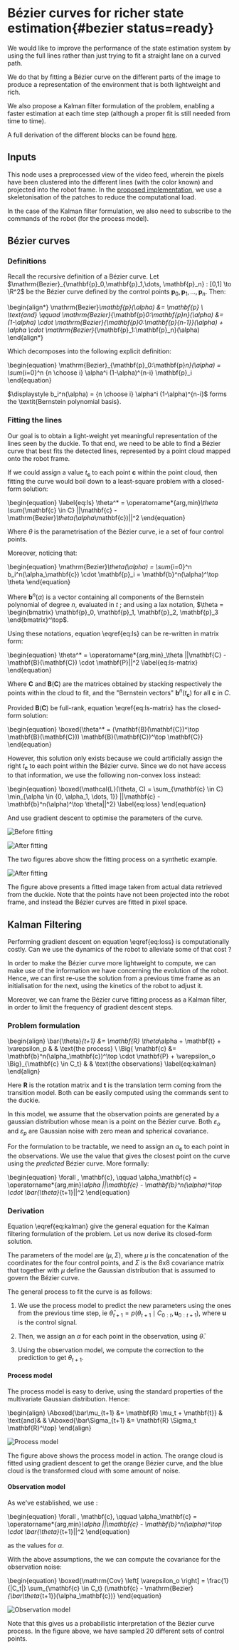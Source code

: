 # Bézier curves for richer state estimation{#bezier status=ready}

We would like to improve the performance of the state estimation system by using the full lines rather than just trying to fit a straight lane on a curved path.

We do that by fitting a Bézier curve on the different parts of the image to produce a representation of the environment that is both lightweight and rich.

We also propose a Kalman filter formulation of the problem, enabling a faster estimation at each time step (although a proper fit is still needed from time to time).

A full derivation of the different blocks can be found [here](https://github.com/bdura/merganser).

## Inputs

This node uses a preprocessed view of the video feed, wherein the pixels have been clustered into the different lines (with the color known) and projected into the robot frame. In the [proposed implementation](https://github.com/bdura/merganser), we use a skeletonisation of the patches to reduce the computational load.

In the case of the Kalman filter formulation, we also need to subscribe to the commands of the robot (for the process model).

## Bézier curves

### Definitions

Recall the recursive definition of a Bézier curve. Let $\mathrm{Bezier}_{\mathbf{p}_0,\mathbf{p}_1,\dots, \mathbf{p}_n} : [0,1] \to \R^2$ be the Bézier curve defined by the control points $\mathbf{p}_0,\mathbf{p}_1,\dots, \mathbf{p}_n$. Then:

\begin{align*}
    \mathrm{Bezier}_\mathbf{p}(\alpha) &= \mathbf{p} \\
    \text{and} \qquad \mathrm{Bezier}_{\mathbf{p}_0:\mathbf{p}_n}(\alpha) &= (1-\alpha) \cdot \mathrm{Bezier}_{\mathbf{p}_0:\mathbf{p}_{n-1}}(\alpha) + \alpha \cdot \mathrm{Bezier}_{\mathbf{p}_1:\mathbf{p}_n}(\alpha)
\end{align*}

Which decomposes into the following explicit definition:

\begin{equation}
    \mathrm{Bezier}_{\mathbf{p}_0:\mathbf{p}_n}(\alpha) = \sum_{i=0}^n {n \choose i} \alpha^i (1-\alpha)^{n-i} \mathbf{p}_i
\end{equation}

$\displaystyle b_i^n(\alpha) = {n \choose i} \alpha^i (1-\alpha)^{n-i}$ forms the \textit{Bernstein polynomial basis}.


### Fitting the lines

Our goal is to obtain a light-weight yet meaningful representation of the lines seen by the duckie. To that end, we need to be able to find a Bézier curve that best fits the detected lines, represented by a point cloud mapped onto the robot frame.

If we could assign a value $t_\mathbf{c}$ to each point $\mathbf{c}$ within the point cloud, then fitting the curve would boil down to a least-square problem with a closed-form solution:

\begin{equation}
    \label{eq:ls}
    \theta^* = \operatorname*{arg\,min}_\theta \sum_{\mathbf{c} \in C} ||\mathbf{c} - \mathrm{Bezier}_\theta(\alpha_\mathbf{c})||^2
\end{equation}

Where $\theta$ is the parametrisation of the Bézier curve, ie a set of four control points.

Moreover, noticing that:

\begin{equation}
    \mathrm{Bezier}_\theta(\alpha) = \sum_{i=0}^n b_i^n(\alpha_\mathbf{c}) \cdot \mathbf{p}_i = \mathbf{b}^n(\alpha)^\top \theta
\end{equation}

Where $\mathbf{b}^n(\alpha)$ is a vector containing all components of the Bernstein polynomial of degree $n$, evaluated in $t$ ; and using a lax notation, $\theta = \begin{bmatrix} \mathbf{p}_0, \mathbf{p}_1, \mathbf{p}_2, \mathbf{p}_3 \end{bmatrix}^\top$.

Using these notations, equation \eqref{eq:ls} can be re-written in matrix form:

\begin{equation}
    \theta^* = \operatorname*{arg\,min}_\theta ||\mathbf{C} - \mathbf{B}(\mathbf{C}) \cdot \mathbf{P}||^2
    \label{eq:ls-matrix}
\end{equation}

Where $\mathbf{C}$ and $\mathbf{B}(\mathbf{C})$ are the matrices obtained by stacking respectively the points within the cloud to fit, and the "Bernstein vectors" $\mathbf{b}^n(t_\mathbf{c})$ for all $\mathbf{c}$ in $C$.

Provided $\mathbf{B}(\mathbf{C})$ be full-rank, equation \eqref{eq:ls-matrix} has the closed-form solution:

\begin{equation}
    \boxed{\theta^* = (\mathbf{B}(\mathbf{C})^\top \mathbf{B}(\mathbf{C})) \mathbf{B}(\mathbf{C})^\top \mathbf{C}}
\end{equation}

However, this solution only exists because we could artificially assign the right $t_\mathbf{c}$ to each point within the Bézier curve. Since we do not have access to that information, we use the following non-convex loss instead:

\begin{equation}
    \boxed{\mathcal{L}(\theta, C) = \sum_{\mathbf{c} \in C} \min_{\alpha \in \{0, \alpha_1, \dots, 1\}} ||\mathbf{c} - \mathbf{b}^n(\alpha)^\top \theta||^2}
    \label{eq:loss}
\end{equation}

And use gradient descent to optimise the parameters of the curve.

![Before fitting](resource/synthetic-prefitting.png)

![After fitting](resource/synthetic-postfitting.png)

The two figures above show the fitting process on a synthetic example.

![After fitting](resource/road.png)

The figure above presents a fitted image taken from actual data retrieved from the duckie. Note that the points have not been projected into the robot frame, and instead the Bézier curves are fitted in pixel space.


## Kalman Filtering

Performing gradient descent on equation \eqref{eq:loss} is computationally costly. Can we use the dynamics of the robot to alleviate some of that cost ?

In order to make the Bézier curve more lightweight to compute, we can make use of the information we have concerning the evolution of the robot. Hence, we can first re-use the solution from a previous time frame as an initialisation for the next, using the kinetics of the robot to adjust it.

Moreover, we can frame the Bézier curve fitting process as a Kalman filter, in order to limit the frequency of gradient descent steps.

### Problem formulation

\begin{align}
    \bar{\theta}_{t+1} &= \mathbf{R} \theta_\alpha + \mathbf{t} + \varepsilon_p & & \text{the process} \\
    \Big\{ \mathbf{c} &= \mathbf{b}^n(\alpha_\mathbf{c})^\top \cdot \mathbf{P} + \varepsilon_o  \Big\}_{\mathbf{c} \in C_t} & & \text{the observations}
    \label{eq:kalman}
\end{align}

Here $\mathbf{R}$ is the rotation matrix and $\mathbf{t}$ is the translation term coming from the transition model. Both can be easily computed using the commands sent to the duckie.

In this model, we assume that the observation points are generated by a gaussian distribution whose mean is a point on the Bézier curve. Both $\varepsilon_o$ and $\varepsilon_p$ are Gaussian noise with zero mean and spherical covariance.

For the formulation to be tractable, we need to assign an $\alpha_\mathbf{c}$ to each point in the observations. We use the value that gives the closest point on the curve using the _predicted_ Bézier curve. More formally:

\begin{equation}
    \forall \, \mathbf{c}, \qquad
    \alpha_\mathbf{c} = \operatorname*{arg\,min}_\alpha ||\mathbf{c} - \mathbf{b}^n(\alpha)^\top \cdot \bar{\theta}_{t+1}||^2
\end{equation}

### Derivation

Equation \eqref{eq:kalman} give the general equation for the Kalman filtering formulation of the problem. Let us now derive its closed-form solution.

The parameters of the model are $(\mu, \Sigma)$, where $\mu$ is the concatenation of the coordinates for the four control points, and $\Sigma$ is the 8x8 covariance matrix that together with $\mu$ define the Gaussian distribution that is assumed to govern the Bézier curve.

The general process to fit the curve is as follows:

1. We use the process model to predict the new parameters using the ones from the previous time step, ie $\bar\theta_{t+1} =  p(\theta_{t+1} \mid C_{0:t}, \mathbf{u}_{0:t+1})$, where $\mathbf{u}$ is the control signal.

2. Then, we assign an $\alpha$ for each point in the observation, using $\bar\theta$.

3. Using the observation model, we compute the correction to the prediction to get $\theta_{t+1}$.


#### Process model

The process model is easy to derive, using the standard properties of the multivariate Gaussian distribution. Hence:

\begin{align}
    \Aboxed{\bar\mu_{t+1} &= \mathbf{R} \mu_t + \mathbf{t}} & \text{and}& &
    \Aboxed{\bar\Sigma_{t+1} &= \mathbf{R} \Sigma_t \mathbf{R}^\top}
\end{align}

![Process model](resource/process-model.png)

The figure above shows the process model in action. The orange cloud is fitted using gradient descent to get the orange Bézier curve, and the blue cloud is the transformed cloud with some amount of noise.

#### Observation model

As we've established, we use :

\begin{equation}
    \forall \, \mathbf{c}, \qquad
    \alpha_\mathbf{c} = \operatorname*{arg\,min}_\alpha ||\mathbf{c} - \mathbf{b}^n(\alpha)^\top \cdot \bar{\theta}_{t+1}||^2
\end{equation}

as the values for $\alpha$.

With the above assumptions, the we can compute the covariance for the observation noise:

\begin{equation}
    \boxed{\mathrm{Cov} \left[ \varepsilon_o \right] = \frac{1}{|C_t|} \sum_{\mathbf{c} \in C_t} (\mathbf{c} - \mathrm{Bezier}_{\bar\theta_{t+1}}(\alpha_\mathbf{c})}
\end{equation}

![Observation model](resource/probabilistic.png)

Note that this gives us a probabilistic interpretation of the Bézier curve process. In the figure above, we have sampled 20 different sets of control points.
